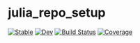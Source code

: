 # julia_repo_setup

[![Stable](https://img.shields.io/badge/docs-stable-blue.svg)](https://evoagile.github.io/julia_repo_setup.jl/stable/)
[![Dev](https://img.shields.io/badge/docs-dev-blue.svg)](https://evoagile.github.io/julia_repo_setup.jl/dev/)
[![Build Status](https://github.com/evoagile/julia_repo_setup.jl/actions/workflows/CI.yml/badge.svg?branch=master)](https://github.com/evoagile/julia_repo_setup.jl/actions/workflows/CI.yml?query=branch%3Amaster)
[![Coverage](https://codecov.io/gh/evoagile/julia_repo_setup.jl/branch/master/graph/badge.svg)](https://codecov.io/gh/evoagile/julia_repo_setup.jl)
